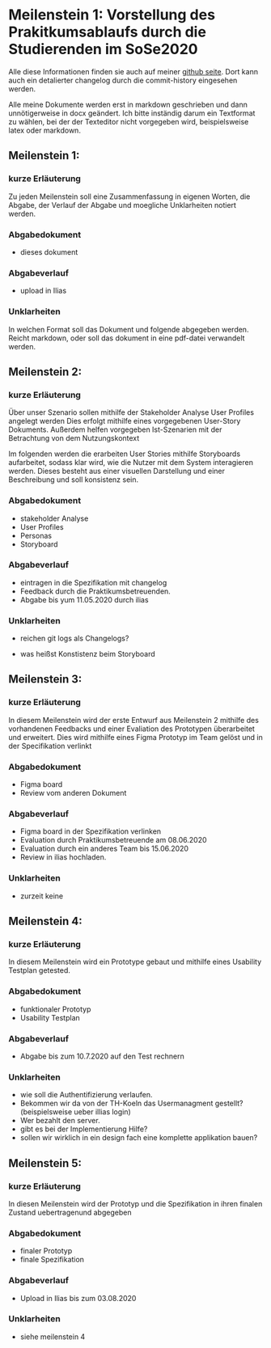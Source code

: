 # Meilenstein 1: Vorstellung des Prakitkumsablaufs durch die Studierenden im SoSe2020

Alle diese Informationen finden sie auch auf meiner [github seite](https://github.com/BaAbt/mci). 
Dort kann auch ein detalierter changelog durch die commit-history eingesehen werden.

Alle meine Dokumente werden erst in markdown geschrieben und dann unnötigerweise in docx geändert. 
Ich bitte inständig darum ein Textformat zu wählen, bei der der Texteditor nicht vorgegeben wird, beispielsweise latex oder markdown.

## Meilenstein 1:

### kurze Erläuterung
 
Zu jeden Meilenstein soll eine Zusammenfassung in eigenen Worten, die Abgabe, der Verlauf der Abgabe und moegliche Unklarheiten notiert werden.

### Abgabedokument

- dieses dokument

### Abgabeverlauf

- upload in Ilias

### Unklarheiten

In welchen Format soll das Dokument und folgende abgegeben werden. 
Reicht markdown, oder soll das dokument in eine pdf-datei verwandelt werden.

## Meilenstein 2:

### kurze Erläuterung
 
Über unser Szenario sollen mithilfe der Stakeholder Analyse User Profiles angelegt werden
Dies erfolgt mithilfe eines vorgegebenen User-Story Dokuments. 
Außerdem helfen vorgegeben Ist-Szenarien mit der Betrachtung von dem Nutzungskontext
 
Im folgenden werden die erarbeiten User Stories mithilfe Storyboards aufarbeitet, 
sodass klar wird, wie die Nutzer mit dem System interagieren werden.
Dieses besteht aus einer visuellen Darstellung und einer Beschreibung und soll konsistenz sein.

### Abgabedokument

- stakeholder Analyse
- User Profiles
- Personas 
- Storyboard

### Abgabeverlauf

- eintragen in die Spezifikation mit changelog
- Feedback durch die Praktikumsbetreuenden.
- Abgabe bis yum 11.05.2020 durch ilias

### Unklarheiten

- reichen git logs als Changelogs?

- was heißst Konstistenz beim Storyboard

## Meilenstein 3:

### kurze Erläuterung
 
In diesem Meilenstein wird der erste Entwurf aus Meilenstein 2 mithilfe des vorhandenen Feedbacks und einer Evaliation des Prototypen überarbeitet und erweitert.
Dies wird mithilfe eines Figma Prototyp im Team gelöst und in der Specifikation verlinkt

### Abgabedokument

- Figma board 
- Review vom anderen Dokument

### Abgabeverlauf

- Figma board in der Spezifikation verlinken
- Evaluation durch Praktikumsbetreuende am 08.06.2020 
- Evaluation durch ein anderes Team bis 15.06.2020
- Review in ilias hochladen.

### Unklarheiten

- zurzeit keine


## Meilenstein 4:

### kurze Erläuterung
 
In diesem Meilenstein wird ein Prototype gebaut und mithilfe eines Usability Testplan getested.

### Abgabedokument

- funktionaler Prototyp
- Usability Testplan

### Abgabeverlauf

- Abgabe bis zum 10.7.2020 auf den Test rechnern 

### Unklarheiten

- wie soll die Authentifizierung verlaufen. 
- Bekommen wir da von der TH-Koeln das Usermanagment gestellt? (beispielsweise ueber illias login) 
- Wer bezahlt den server.
- gibt es bei der Implementierung Hilfe?
- sollen wir wirklich in ein design fach eine komplette applikation bauen?


## Meilenstein 5:

### kurze Erläuterung
 
In diesen Meilenstein wird der Prototyp und die Spezifikation in ihren finalen Zustand uebertragenund abgegeben

### Abgabedokument

- finaler Prototyp
- finale Spezifikation

### Abgabeverlauf

- Upload in Ilias bis zum 03.08.2020

### Unklarheiten

- siehe meilenstein 4
